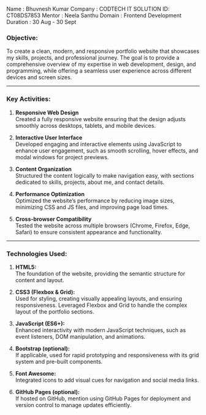 Name : Bhuvnesh Kumar
Company : CODTECH IT SOLUTION 
ID: CT08DS7853
Mentor : Neela Santhu
Domain : Frontend Development 
Duration : 30 Aug - 30 Sept 


### **Objective:**

To create a clean, modern, and responsive portfolio website that showcases my skills, projects, and professional journey. The goal is to provide a comprehensive overview of my expertise in web development, design, and programming, while offering a seamless user experience across different devices and screen sizes.

---

### **Key Activities:**

1. **Responsive Web Design**  
   Created a fully responsive website ensuring that the design adjusts smoothly across desktops, tablets, and mobile devices.
   
2. **Interactive User Interface**  
   Developed engaging and interactive elements using JavaScript to enhance user engagement, such as smooth scrolling, hover effects, and modal windows for project previews.

3. **Content Organization**  
   Structured the content logically to make navigation easy, with sections dedicated to skills, projects, about me, and contact details.

4. **Performance Optimization**  
   Optimized the website’s performance by reducing image sizes, minimizing CSS and JS files, and improving page load times.

5. **Cross-browser Compatibility**  
   Tested the website across multiple browsers (Chrome, Firefox, Edge, Safari) to ensure consistent appearance and functionality.

---

### **Technologies Used:**

1. **HTML5:**  
   The foundation of the website, providing the semantic structure for content and layout.
   
2. **CSS3 (Flexbox & Grid):**  
   Used for styling, creating visually appealing layouts, and ensuring responsiveness. Leveraged Flexbox and Grid to handle the complex layout of the portfolio sections.

3. **JavaScript (ES6+):**  
   Enhanced interactivity with modern JavaScript techniques, such as event listeners, DOM manipulation, and animations.

4. **Bootstrap (optional):**  
   If applicable, used for rapid prototyping and responsiveness with its grid system and pre-built components.

5. **Font Awesome:**  
   Integrated icons to add visual cues for navigation and social media links.

6. **GitHub Pages (optional):**  
   If hosted on GitHub, mention using GitHub Pages for deployment and version control to manage updates efficiently.
